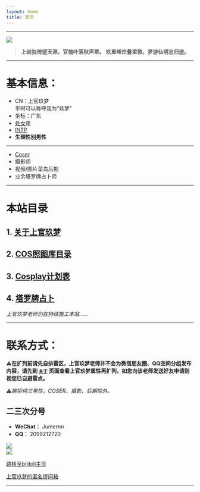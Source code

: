 ```yaml
---
layout: home
title: 首页
---
```


<haed>
  <link rel="stylesheet" href="/css/gallery.css">
</haed>

---

<div class="gallery-container landscape">
    <div class="gallery-item square">
        <img src="https://image.jumern.com/sundries/avatar.webp"/>
    </div>
</div>

> **上岩独倚望天涯，官槐叶落秋声寒。**
**玖重峰峦叠翠微，梦游仙境忘归途。**

---

# 基本信息：
- CN：上官玖梦  
  平时可以称呼我为“玖梦”
- 坐标：广东
- [处女座](https://baike.baidu.com/item/%E5%A4%84%E5%A5%B3%E5%BA%A7/2859614)
- [INTP](https://www.16personalities.com/ch/intp-%E4%BA%BA%E6%A0%BC)
- **生理性别男性**

---

- [Coser](https://mzh.moegirl.org.cn/Cosplayer)
- 摄影师
- 视频/图片菜鸟后期
- 业余塔罗牌占卜师

---

# 本站目录

## 1. [关于上官玖梦](/about/)
## 2. [COS照图库目录](/gallery/)
## 3. [Cosplay计划表](/timetable/)
## 4. [塔罗牌占卜](/tarot/)

*上官玖梦老师仍在持续施工本站……*

---

# 联系方式：

⚠️**在扩列前请先自排雷区，上官玖梦老师并不会为微信朋友圈、QQ空间分组发布内容，请先到 [`关于`](/about/) 页面查看上官玖梦属性再扩列，如您向该老师发送好友申请则视您已自避雷点。**

⚠️*婉拒纯三男性，COSER、摄影、后期除外。*

## 二三次分号

- **WeChat：** Jumernn
- **QQ：** 2099212720

<div class="gallery-container landscape">
    <div class="gallery-item square">
        <img src="https://image.jumern.com/sundries/WeChat-QRCode.webp"/>
    </div>
    <div class="gallery-item square">
        <img src="https://image.jumern.com/sundries/QQ-QRCode.webp"/>
    </div>
</div>

[跳转至bilibili主页](https://space.bilibili.com/353199743)

[上官玖梦的匿名提问箱](https://abox.jumern.com/)

---